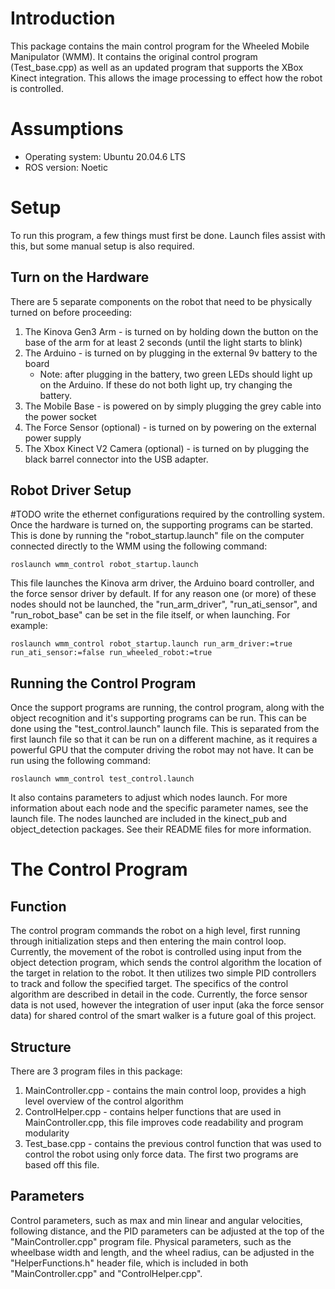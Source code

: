 # Introduction
This package contains the main control program for the Wheeled Mobile Manipulator (WMM). It contains the original control program (Test_base.cpp) as well as an updated program that supports the XBox Kinect integration. This allows the image processing to effect how the robot is controlled.

# Assumptions
- Operating system: Ubuntu 20.04.6 LTS
- ROS version: Noetic

# Setup
To run this program, a few things must first be done. Launch files assist with this, but some manual setup is also required.

## Turn on the Hardware
There are 5 separate components on the robot that need to be physically turned on before proceeding:
1. The Kinova Gen3 Arm - is turned on by holding down the button on the base of the arm for at least 2 seconds (until the light starts to blink)
2. The Arduino - is turned on by plugging in the external 9v battery to the board
    - Note: after plugging in the battery, two green LEDs should light up on the Arduino. If these do not both light up, try changing the battery.
3. The Mobile Base - is powered on by simply plugging the grey cable into the power socket
4. The Force Sensor (optional) - is turned on by powering on the external power supply
5. The Xbox Kinect V2 Camera (optional) - is turned on by plugging the black barrel connector into the USB adapter.

## Robot Driver Setup
#TODO write the ethernet configurations required by the controlling system.
Once the hardware is turned on, the supporting programs can be started. This is done by running the "robot_startup.launch" file on the computer connected directly to the WMM using the following command:

    roslaunch wmm_control robot_startup.launch

This file launches the Kinova arm driver, the Arduino board controller, and the force sensor driver by default. If for any reason one (or more) of these nodes should not be launched, the "run_arm_driver", "run_ati_sensor", and "run_robot_base" can be set in the file itself, or when launching. For example:    

    roslaunch wmm_control robot_startup.launch run_arm_driver:=true run_ati_sensor:=false run_wheeled_robot:=true

## Running the Control Program
Once the support programs are running, the control program, along with the object recognition and it's supporting programs can be run. This can be done using the "test_control.launch" launch file. This is separated from the first launch file so that it can be run on a different machine, as it requires a powerful GPU that the computer driving the robot may not have. It can be run using the following command:

    roslaunch wmm_control test_control.launch

It also contains parameters to adjust which nodes launch. For more information about each node and the specific parameter names, see the launch file. The nodes launched are included in the kinect_pub and object_detection packages. See their README files for more information.

# The Control Program
## Function
The control program commands the robot on a high level, first running through initialization steps and then entering the main control loop. Currently, the movement of the robot is controlled using input from the object detection program, which sends the control algorithm the location of the target in relation to the robot. It then utilizes two simple PID controllers to track and follow the specified target. The specifics of the control algorithm are described in detail in the code. Currently, the force sensor data is not used, however the integration of user input (aka the force sensor data) for shared control of the smart walker is a future goal of this project.

## Structure
There are 3 program files in this package:
1. MainController.cpp - contains the main control loop, provides a high level overview of the control algorithm
2. ControlHelper.cpp - contains helper functions that are used in MainController.cpp, this file improves code readability and program modularity
3. Test_base.cpp - contains the previous control function that was used to control the robot using only force data. The first two programs are based off this file.

## Parameters
Control parameters, such as max and min linear and angular velocities, following distance, and the PID parameters can be adjusted at the top of the "MainController.cpp" program file. Physical parameters, such as the wheelbase width and length, and the wheel radius, can be adjusted in the "HelperFunctions.h" header file, which is included in both "MainController.cpp" and "ControlHelper.cpp".
